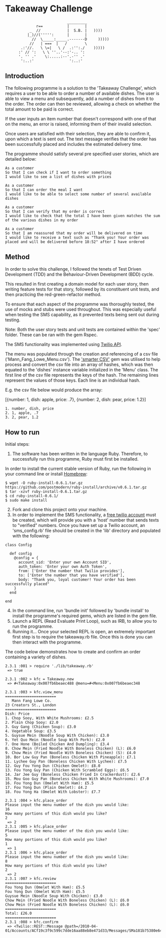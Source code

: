 Takeaway Challenge
==================
```
                            _________
              r==           |       |
           _  //            |  S.B. |   ))))
          |_)//(''''':      |       |
            //  \_____:_____.-------D     )))))
           //   | ===  |   /        \
       .:'//.   \ \=|   \ /  .:'':./    )))))
      :' // ':   \ \ ''..'--:'-.. ':
      '. '' .'    \:.....:--'.-'' .'
       ':..:'                ':..:'

 ```

Introduction
-------
The following programme is a solution to the 'Takeaway Challenge', which requires a user to be able to order a number of available dishes. The user is able to view a menu and subsequently, add a number of dishes from it to the order. The order can then be reviewed, allowing a check on whether the total amount to be paid is correct.

If the user inputs an item number that doesn't correspond with one of that on the menu, an error is raised, informing them of their invalid selection.

Once users are satisfied with their selection, they are able to confirm it, upon which a text is sent out. The text message verifies that the order has been successfully placed and includes the estimated delivery time.

The programme should satisfy several pre specified user stories, which are detailed below:
```
As a customer
So that I can check if I want to order something
I would like to see a list of dishes with prices

As a customer
So that I can order the meal I want
I would like to be able to select some number of several available dishes

As a customer
So that I can verify that my order is correct
I would like to check that the total I have been given matches the sum of the various dishes in my order

As a customer
So that I am reassured that my order will be delivered on time
I would like to receive a text such as "Thank you! Your order was placed and will be delivered before 18:52" after I have ordered
```

Method
------------------
In order to solve this challenge, I followed the tenets of Test Driven Development (TDD) and the Behaviour-Driven Development (BDD) cycle.

This resulted in first creating a domain model for each user story, then writing feature tests for that story, followed by its constituent unit tests, and then practicing the red-green-refactor method.

To ensure that each aspect of the programme was thoroughly tested, the use of mocks and stubs were used throughout. This was especially useful when testing the SMS capability, as it prevented texts being sent out during testing.

Note: Both the user story tests and unit tests are contained within the 'spec' folder. These can be ran with the gem Rspec.

The SMS functionality was implemented using [Twilio API](https://twilio.com).

The menu was populated through the creation and referencing of a csv file ('Mann_Fang_Lowe_Menu.csv'). The ['smarter CSV'](https://github.com/tilo/smarter_csv) gem was utilised to help process and convert the csv file into an array of hashes, which was then equated to the 'dishes' instance variable initialized in the 'Menu' class. The first line of the csv file represents the keys of the hash. The remaining lines represent the values of those keys. Each line is an individual hash.

E.g. the csv file below would produce the array:

[{number: 1, dish: apple, price: .7}, {number: 2, dish: pear, price: 1.2}]
```
1. number, dish, price
2. 1, apple, .7
3. 2, pear, 1.2
```

How to run
------------------
Initial steps:

1. The software has been written in the language Ruby. Therefore, to successfully run this programme, Ruby must first be installed.

  In order to install the current stable version of Ruby, run the following in your command line or install [Homebrew](https://brew.sh/):

  ```
  $ wget -O ruby-install-0.6.1.tar.gz https://github.com/postmodern/ruby-install/archive/v0.6.1.tar.gz
  $ tar -xzvf ruby-install-0.6.1.tar.gz
  $ cd ruby-install-0.6.1/
  $ sudo make install
  ```
2. Fork and clone this project onto your machine.
3. In order to implement the SMS functionality, a [free twilio account](https://twilio.com) must be created, which will provide you with a 'host' number that sends texts to "verified" numbers. Once you have set up a Twilio account, an 'sms_config.rb' file should be created in the 'lib' directory and populated with the following:

  ```
  class Config

    def config
      @config = {
        account_sid: 'Enter your own Account SID',
        auth_token: 'Enter your own Auth Token',
        from: ['Enter the number that Twilio provides'],
        to: ['Enter the number that you have verified'],
        body: "Thank you, loyal customer! Your order has been successfully placed"
      }
    end

  end
  ```

4. In the command line, run 'bundle init' followed by 'bundle install' to install the programme's required gems, which are listed in the gem file.
5. Launch a REPL (Read Evaluate Print Loop), such as IRB, to allow you to run the programme.
6. Running it... Once your selected REPL is open, an extremely important first step is to require the takeaway.rb file. Once this is done you can then interact with the programme.

The code below demonstrates how to create and confirm an order containing a variety of dishes.

```
2.3.1 :001 > require './lib/takeaway.rb'
 => true

2.3.1 :002 > kfc = Takeaway.new
 => #<Takeaway:0x007fb6beaec488 @menu=#<Menu:0x007fb6beaec348

2.3.1 :003 > kfc.view_menu
=======================
   Mann Fang Lowe Co.
23 Creators St., London
=======================
Dish: Price
1. Chop Sooy, With White Mushrooms: £2.5
2. Plain Chop Sooy: £2.0
3. Guy Gang (Chicken Soup): £3.0
4. Vegetable Soup: £3.5
5. Guysue Mein (Noodle Soup With Chicken): £3.0
6. Yet Quo Mein (Noodle Soup With Pork): £2.0
7. One Hone (Boiled Chicken And Dumpling): £3.4
8. Chow Mein (Fried Noodle With Boneless Chicken) (L): £6.0
9. Chow Mein (Fried Noodle With Boneless Chicken) (S): £4.0
10. Bor Low Guy Pan (Boneless Chicken With Pineapple): £7.1
11. Lychee Guy Pan (Boneless Chicken With Lychee): £7.5
12. Guy Fou Yong Dun (Chicken Omelet): £8.0
13. Fou Yong Guy Pan (Chicken With Scrambled Eggs): £6.5
14. Jar Jee Guy (Boneless Chicken Fried In Crackerdust): £2.6
15. Mou Goo Guy Pan (Boneless Chicken With White Mushrooms): £7.0
16. Fou Yong Dun (Omelet With Ham): £5.5
17. Fou Yong Dun (Plain Omelet): £4.2
18. Fou Yong Ha (Omelet With Lobster): £7.7

2.3.1 :004 > kfc.place_order
Please input the menu number of the dish you would like:
16
How many portions of this dish would you like?
2
 => 2
2.3.1 :005 > kfc.place_order
Please input the menu number of the dish you would like:
5
How many portions of this dish would you like?
1
 => 1
2.3.1 :006 > kfc.place_order
Please input the menu number of the dish you would like:
8
How many portions of this dish would you like?
2
 => 2
2.3.1 :007 > kfc.review
=======================
Fou Yong Dun (Omelet With Ham): £5.5
Fou Yong Dun (Omelet With Ham): £5.5
Guysue Mein (Noodle Soup With Chicken): £3.0
Chow Mein (Fried Noodle With Boneless Chicken) (L): £6.0
Chow Mein (Fried Noodle With Boneless Chicken) (L): £6.0
=======================
Total: £26.0
=======================
2.3.1 :008 > kfc.confirm
 => <Twilio::REST::Message @path=/2010-04-01/Accounts/ACf19c3f9c599c7dde16aa88eb8e471d33/Messages/SMa181b75380e641b5a7a1204c1a05a501>
```
